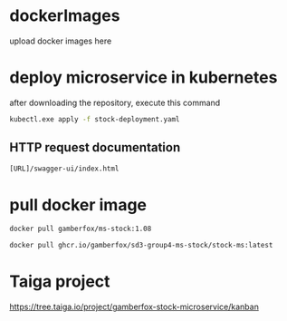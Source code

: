# dockerImages

upload docker images here

# deploy microservice in kubernetes

after downloading the repository, execute this command
```bash
kubectl.exe apply -f stock-deployment.yaml
```

## HTTP request documentation

```bash
[URL]/swagger-ui/index.html
```

# pull docker image

```bash
docker pull gamberfox/ms-stock:1.08
```
```bash
docker pull ghcr.io/gamberfox/sd3-group4-ms-stock/stock-ms:latest
```


# Taiga project

https://tree.taiga.io/project/gamberfox-stock-microservice/kanban

